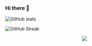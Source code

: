 ### Hi there 👋 
<!-- - 🔭 I’m currently working on data analytics web & mobile app
- 🌱 I’m currently learning redux & react and Ruby on Rails -->
<!-- - 👯 I’m looking to collaborate on ... -->
<!-- - 🤔 I’m looking for help with ... --> 
<!-- - 💬 Ask me about ... -->
<!-- - 📫 How to reach me: <a href = "mailto: juliek1217@gmail.com">juliek1217@gmail.com</a> -->
<!-- - 😄 Pronouns: ... -->
<!-- - ⚡ Fun fact: Building an affordable automated farming system for my parents is my next side project -->


<!-- <p align="center"><img src="https://profile-counter.glitch.me/%juliek1217%7D/count.svg" alt="visitor badge"/></p>
<p align="center"><img src="https://github-readme-stats.vercel.app/api/top-langs/?username=juliek1217&layout=compact&hide=TSQL&theme=chartreuse-dark"></p>
<p align="center" ><img src="https://github-readme-stats.vercel.app/api?username=juliek1217&count_private=true&show_icons=true&&theme=chartreuse-dark&include_all_commits=true" width="400"></p> 
<p align="center" ><img src="https://github-readme-streak-stats.herokuapp.com?user=juliek1217&theme=chartreuse-dark"></p> -->


![GitHub stats](https://github-readme-stats.vercel.app/api?username=juliek1217&theme=gotham&show_icons=true&count_private=true&hide_title=true&hide_border=true)

![GitHub Streak](http://github-readme-streak-stats.herokuapp.com?user=juliek1217&theme=gotham&hide_border=true&date_format=M%20j%5B%2C%20Y%5D)
<br>

<!-- ![Top Langs](https://github-readme-stats.vercel.app/api/top-langs/?username=juliek1217&layout=default&theme=gotham&hide=html&hide_border=true&card_width=330) -->
<!-- [<img src="https://activity-graph.herokuapp.com/graph?username=juliek1217&theme=react-dark&hide_border=true&hide_title=true" width="100%" alt="activity graph">](https://wakatime.com/@8cc8aa38-4041-409b-9d27-a85e5b897ad4) -->


<p align="center" ><img src="https://github-readme-contributions.vercel.app/api/iso?username=juliek1217&theme=dark"></p>
